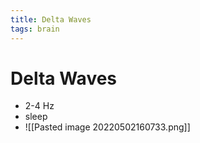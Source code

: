 ```yaml
---
title: Delta Waves
tags: brain
---
```


# Delta Waves
- 2-4 Hz 
- sleep
- ![[Pasted image 20220502160733.png]]
































